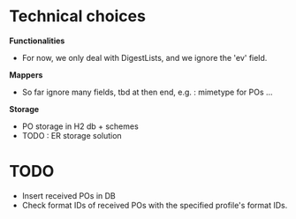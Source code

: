 # Technical choices 

**Functionalities**
 - For now, we only deal with DigestLists, and we ignore the 'ev' field.

**Mappers**
 - So far ignore many fields, tbd at then end, e.g. : mimetype for POs ...


**Storage**
 - PO storage in H2 db + schemes
 - TODO : ER storage solution

# TODO 

 - Insert received POs in DB
 - Check format IDs of received POs with the specified profile's format IDs.
